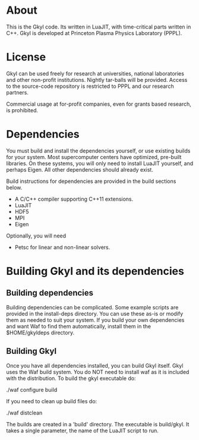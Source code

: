 # About

This is the Gkyl code. Its written in LuaJIT, with time-critical parts
written in C++. Gkyl is developed at Princeton Plasma Physics
Laboratory (PPPL).

# License

Gkyl can be used freely for research at universities, national
laboratories and other non-profit institutions. Nightly tar-balls will
be provided. Access to the source-code repository is restricted to
PPPL and our research partners.

Commercial usage at for-profit companies, even for grants based
research, is prohibited.

# Dependencies

You must build and install the dependencies yourself, or use existing
builds for your system. Most supercomputer centers have optimized,
pre-built libraries. On these systems, you will only need to install
LuaJIT yourself, and perhaps Eigen. All other dependencies should
already exist.

Build instructions for dependencies are provided in the build sections
below.

- A C/C++ compiler supporting C++11 extensions.
- LuaJIT
- HDF5
- MPI
- Eigen

Optionally, you will need

- Petsc for linear and non-linear solvers.

# Building Gkyl and its dependencies

## Building dependencies

Building dependencies can be complicated. Some example scripts are
provided in the install-deps directory. You can use these as-is or
modify them as needed to suit your system. If you build your own
dependencies and want Waf to find them automatically, install them in
the $HOME/gkyldeps directory.

## Building Gkyl

Once you have all dependencies installed, you can build Gkyl
itself. Gkyl uses the Waf build system. You do NOT need to install waf
as it is included with the distribution. To build the gkyl executable
do:

./waf configure build

If you need to clean up build files do:

./waf distclean

The builds are created in a 'build' directory. The executable is
build/gkyl. It takes a single parameter, the name of the LuaJIT script
to run.